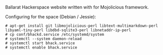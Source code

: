 Ballarat Hackerspace website written with for Mojolicious framework.


Configuring for the space (Debian / Jessie):

```
# apt-get install git libmojolicious-perl libtext-multimarkdown-perl libyaml-tiny-perl libdbd-sqlite3-perl libnetaddr-ip-perl
# cp conf/bhackd.service /etc/systemd/system
# systemctl --system daemon-reload
# systemctl start bhack.service
# systemctl enable bhack.service
```
